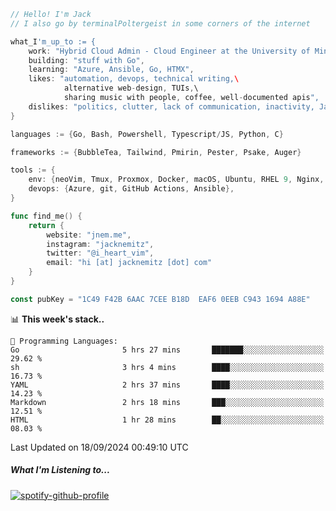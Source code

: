 ```go
// Hello! I'm Jack
// I also go by terminalPoltergeist in some corners of the internet

what_I'm_up_to := {
    work: "Hybrid Cloud Admin - Cloud Engineer at the University of Minnesota",
    building: "stuff with Go",
    learning: "Azure, Ansible, Go, HTMX",
    likes: "automation, devops, technical writing,\
            alternative web-design, TUIs,\
            sharing music with people, coffee, well-documented apis",
    dislikes: "politics, clutter, lack of communication, inactivity, Java",
}

languages := {Go, Bash, Powershell, Typescript/JS, Python, C}

frameworks := {BubbleTea, Tailwind, Pmirin, Pester, Psake, Auger}

tools := {
    env: {neoVim, Tmux, Proxmox, Docker, macOS, Ubuntu, RHEL 9, Nginx, DigitalOcean, Cloudflare},
    devops: {Azure, git, GitHub Actions, Ansible},
}

func find_me() {
    return {
        website: "jnem.me",
        instagram: "jacknemitz",
        twitter: "@i_heart_vim",
        email: "hi [at] jacknemitz [dot] com"
    }
}

const pubKey = "1C49 F42B 6AAC 7CEE B18D  EAF6 0EEB C943 1694 A88E"
```

<!--START_SECTION:waka-->
📊 **This week's stack..** 

```text
💬 Programming Languages: 
Go                       5 hrs 27 mins       ███████░░░░░░░░░░░░░░░░░░   29.62 % 
sh                       3 hrs 4 mins        ████░░░░░░░░░░░░░░░░░░░░░   16.73 % 
YAML                     2 hrs 37 mins       ████░░░░░░░░░░░░░░░░░░░░░   14.23 % 
Markdown                 2 hrs 18 mins       ███░░░░░░░░░░░░░░░░░░░░░░   12.51 % 
HTML                     1 hr 28 mins        ██░░░░░░░░░░░░░░░░░░░░░░░   08.03 % 
```


 Last Updated on 18/09/2024 00:49:10 UTC
<!--END_SECTION:waka-->

##### What I'm Listening to...

[![spotify-github-profile](https://jnem.me/listening-item?maxAge=2592000)](https://jnem.me/listening)
